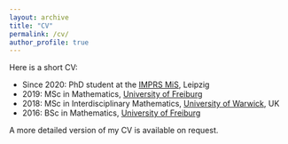 ```yaml
---
layout: archive
title: "CV"
permalink: /cv/
author_profile: true
---
```


Here is a short CV:

* Since 2020: PhD student at the [IMPRS MiS](https://www.imprs-mis.mpg.de/), Leipzig
* 2019: MSc in Mathematics, [University of Freiburg](http://www.uni-freiburg.de/)
* 2018: MSc in Interdisciplinary Mathematics, [University of Warwick](https://warwick.ac.uk/), UK
* 2016: BSc in Mathematics, [University of Freiburg](http://www.uni-freiburg.de/)

A more detailed version of my CV is available on request.
